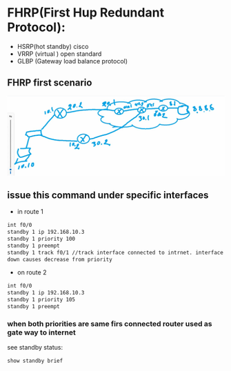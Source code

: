# FHRP(First Hup Redundant Protocol):

* HSRP(hot standby) cisco
* VRRP (virtual ) open standard
* GLBP (Gateway load balance protocol)

 ## FHRP first scenario

<a href="link"><img src="https://github.com/amin-amani/CCNA/blob/main/200-301-Tra2210_13/fhrp-scenario1.PNG" alt="CCNA ||" width="700"/></a>

## issue this command under specific interfaces

* in route 1
```
int f0/0
standby 1 ip 192.168.10.3
standby 1 priority 100
standby 1 preempt
standby 1 track f0/1 //track interface connected to intrnet. interface down causes decrease from priority
```
* on route 2
```
int f0/0
standby 1 ip 192.168.10.3
standby 1 priority 105
standby 1 preempt
```
### when both priorities are same firs connected router used as gate way to internet

see standby status:

```
show standby brief
```

